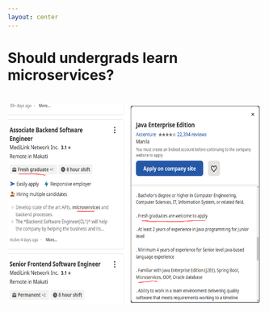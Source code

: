 ```yaml
---
layout: center
---
```


# Should undergrads learn microservices?
# 
<img
  alt="undergrads"
  src="fresh-grad.png"
  style="height: 400px"
/>